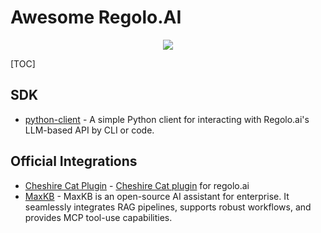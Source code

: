 # Awesome Regolo.AI

<center><img src="https://github.com/regolo-ai/assets/blob/main/regolo_logo.png?raw=true"></center>

[TOC]

## SDK

* [python-client](https://github.com/regolo-ai/python-client) - A simple Python client for interacting with Regolo.ai's LLM-based API by CLI or code.

## Official Integrations

* [Cheshire Cat Plugin](https://github.com/regolo-ai/cheshirecat-plugin) - [Cheshire Cat plugin](https://cheshire-cat-ai.github.io/) for regolo.ai
* [MaxKB](https://maxkb.pro/) - MaxKB is an open-source AI assistant for enterprise. It seamlessly integrates RAG pipelines, supports robust workflows, and provides MCP tool-use capabilities. 